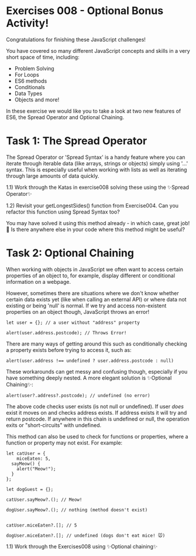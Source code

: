 # Exercises 008 - Optional Bonus Activity!

Congratulations for finishing these JavaScript challenges!

You have covered so many different JavaScript concepts and skills in a very short space of time, including:
- Problem Solving
- For Loops
- ES6 methods
- Conditionals
- Data Types
- Objects
and more!

In these exercise we would like you to take a look at two new features of ES6, the Spread Operator and Optional Chaining.

# Task 1: The Spread Operator

The Spread Operator or 'Spread Syntax' is a handy feature where you can iterate through iterable data (like arrays, strings or objects) simply using '...' syntax. This is especially useful when working with lists as well as iterating through large amounts of data quickly. 

1.1) Work through the Katas in exercise008 solving these using the ✨Spread Operator✨

1.2) Revisit your getLongestSides() function from Exercise004. Can you refactor this function using Spread Syntax too?

You may have solved it using this method already - in which case, great job! 🙌 Is there anywhere else in your code where this method might be useful?

# Task 2: Optional Chaining

When working with objects in JavaScript we often want to access certain properties of an object to, for example, display different or conditional information on a webpage. 

However, sometimes there are situations where we don't know whether certain data exists yet (like when calling an external API) or where data not existing or being 'null' is normal. If we try and access non-existent properties on an object though, JavaScript throws an error!

````
let user = {}; // a user without "address" property

alert(user.address.postcode); // Throws Error! 
````

There are many ways of getting around this such as conditionally checking a property exists before trying to access it, such as:

```
alert(user.address !== undefined ? user.address.postcode : null)
```

These workarounds can get messy and confusing though, especially if you have something deeply nested. A more elegant solution is ✨Optional Chaining✨:

```
alert(user?.address?.postcode); // undefined (no error)
```

The above code checks user exists (is not null or undefined). If user *does* exist it moves on and checks address exists. If address exists it will try and return postcode. If anywhere in this chain is undefined or null, the operation exits or "short-circuits" with undefined.

This method can also be used to check for functions or properties, where a function or property may not exist. For example:

```
let catUser = {
    miceEaten: 5,
  sayMeow() {
    alert("Meow!");
  }
};

let dogGuest = {};

catUser.sayMeow?.(); // Meow!

dogUser.sayMeow?.(); // nothing (method doesn't exist)


catUser.miceEaten?.[]; // 5

dogUser.miceEaten?.[]; // undefined (dogs don't eat mice! 🐭)
```


1.1) Work through the Exercises008 using ✨Optional chaining✨